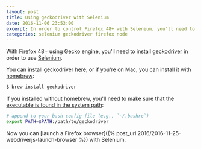```yaml
---
layout: post
title: Using geckodriver with Selenium
date: 2016-11-06 23:53:00
excerpt: In order to control Firefox 48+ with Selenium, you'll need to install geckodriver and put it in the PATH.
categories: selenium geckodriver firefox node
---
```


With [Firefox](https://www.mozilla.org/firefox/desktop/) 48+ using [Gecko](https://developer.mozilla.org/docs/Gecko/FAQ) engine, you'll need to install [geckodriver](https://github.com/mozilla/geckodriver) in order to use [Selenium](https://github.com/SeleniumHQ/selenium).

You can install geckodriver [here](https://github.com/mozilla/geckodriver/releases), or if you're on Mac, you can install it with [homebrew](http://brew.sh):

```sh
$ brew install geckodriver
```

If you installed without homebrew, you'll need to make sure that the [executable is found in the system path](https://firefox-source-docs.mozilla.org/testing/geckodriver/Usage.html#selenium):

```sh
# append to your bash config file (e.g., `~/.bashrc`)
export PATH=$PATH:/path/to/geckodriver
```

Now you can [launch a Firefox browser]({% post_url 2016/2016-11-25-webdriverjs-launch-browser %}) with Selenium.
